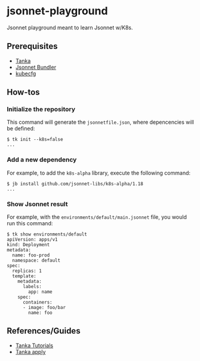 # jsonnet-playground

Jsonnet playground meant to learn Jsonnet w/K8s.

## Prerequisites

- [Tanka](https://tanka.dev/install)
- [Jsonnet Bundler](https://github.com/jsonnet-bundler/jsonnet-bundler)
- [kubecfg](https://github.com/bitnami/kubecfg)

## How-tos

### Initialize the repository
This command will generate the `jsonnetfile.json`, where depencencies will be defined:
```console
$ tk init --k8s=false
...
```

### Add a new dependency

For example, to add the `k8s-alpha` library, execute the following command:
```console
$ jb install github.com/jsonnet-libs/k8s-alpha/1.18
...
```

### Show Jsonnet result

For example, with the `environments/default/main.jsonnet` file, you would run this command:
```console
$ tk show environments/default
apiVersion: apps/v1
kind: Deployment
metadata:
  name: foo-prod
  namespace: default
spec:
  replicas: 1
  template:
    metadata:
      labels:
        app: name
    spec:
      containers:
      - image: foo/bar
        name: foo
```

## References/Guides

- [Tanka Tutorials](https://tanka.dev/tutorial/overview)
- [Tanka apply](https://tanka.dev/output-filtering)
